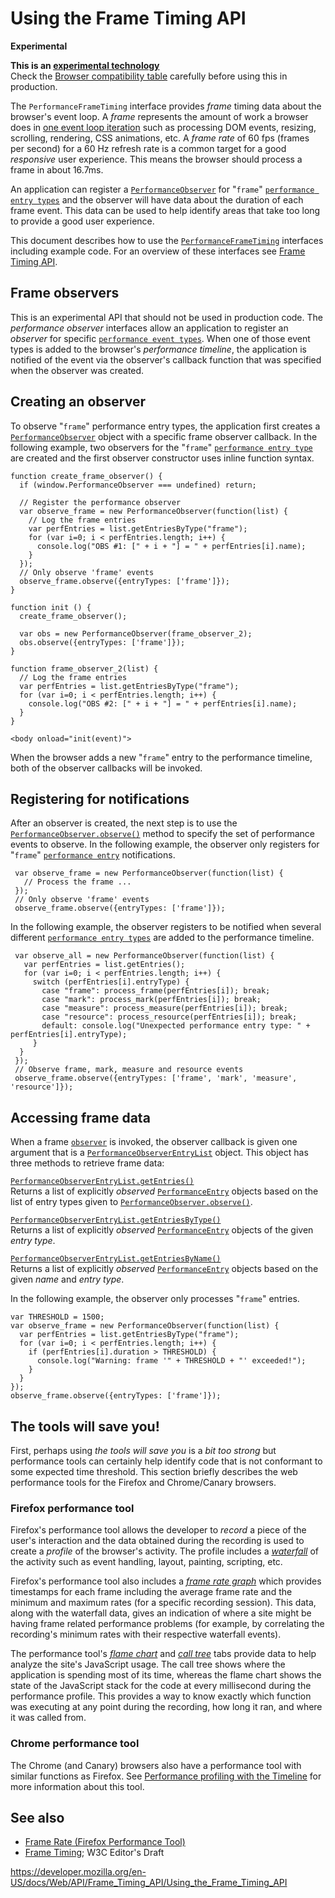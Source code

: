 # Using the Frame Timing API

**Experimental**

**This is an [experimental technology](https://developer.mozilla.org/en-US/docs/MDN/Guidelines/Conventions_definitions#experimental)**  
Check the [Browser compatibility table](#browser_compatibility) carefully before using this in production.

The `PerformanceFrameTiming` interface provides _frame_ timing data about the browser's event loop. A _frame_ represents the amount of work a browser does in [one event loop iteration](https://html.spec.whatwg.org/multipage/webappapis.html#processing-model-8) such as processing DOM events, resizing, scrolling, rendering, CSS animations, etc. A _frame rate_ of 60 fps (frames per second) for a 60 Hz refresh rate is a common target for a good _responsive_ user experience. This means the browser should process a frame in about 16.7ms.

An application can register a [`PerformanceObserver`](../performanceobserver) for "`frame`" [`performance entry types`](../performanceentry) and the observer will have data about the duration of each frame event. This data can be used to help identify areas that take too long to provide a good user experience.

This document describes how to use the [`PerformanceFrameTiming`](../performanceframetiming) interfaces including example code. For an overview of these interfaces see [Frame Timing API](../frame_timing_api).

## Frame observers

<span class="icon experimental" viewbox="0 0 100 100" xmlns="http://www.w3.org/2000/svg" role="img"> This is an experimental API that should not be used in production code. </span>The _performance observer_ interfaces allow an application to register an _observer_ for specific [`performance event types`](../performanceentry). When one of those event types is added to the browser's _performance timeline_, the application is notified of the event via the observer's callback function that was specified when the observer was created.

## Creating an observer

To observe "`frame`" performance entry types, the application first creates a [`PerformanceObserver`](../performanceobserver) object with a specific frame observer callback. In the following example, two observers for the "`frame`" [`performance entry type`](../performanceentry/entrytype) are created and the first observer constructor uses inline function syntax.

    function create_frame_observer() {
      if (window.PerformanceObserver === undefined) return;

      // Register the performance observer
      var observe_frame = new PerformanceObserver(function(list) {
        // Log the frame entries
        var perfEntries = list.getEntriesByType("frame");
        for (var i=0; i < perfEntries.length; i++) {
          console.log("OBS #1: [" + i + "] = " + perfEntries[i].name);
        }
      });
      // Only observe 'frame' events
      observe_frame.observe({entryTypes: ['frame']});
    }

    function init () {
      create_frame_observer();

      var obs = new PerformanceObserver(frame_observer_2);
      obs.observe({entryTypes: ['frame']});
    }

    function frame_observer_2(list) {
      // Log the frame entries
      var perfEntries = list.getEntriesByType("frame");
      for (var i=0; i < perfEntries.length; i++) {
        console.log("OBS #2: [" + i + "] = " + perfEntries[i].name);
      }
    }

    <body onload="init(event)">

When the browser adds a new "`frame`" entry to the performance timeline, both of the observer callbacks will be invoked.

## Registering for notifications

After an observer is created, the next step is to use the [`PerformanceObserver.observe()`](../performanceobserver/observe) method to specify the set of performance events to observe. In the following example, the observer only registers for "`frame`" [`performance entry`](../performanceentry/entrytype) notifications.

     var observe_frame = new PerformanceObserver(function(list) {
       // Process the frame ...
     });
     // Only observe 'frame' events
     observe_frame.observe({entryTypes: ['frame']});

In the following example, the observer registers to be notified when several different [`performance entry types`](../performanceentry/entrytype) are added to the performance timeline.

     var observe_all = new PerformanceObserver(function(list) {
       var perfEntries = list.getEntries();
       for (var i=0; i < perfEntries.length; i++) {
         switch (perfEntries[i].entryType) {
           case "frame": process_frame(perfEntries[i]); break;
           case "mark": process_mark(perfEntries[i]); break;
           case "measure": process_measure(perfEntries[i]); break;
           case "resource": process_resource(perfEntries[i]); break;
           default: console.log("Unexpected performance entry type: " + perfEntries[i].entryType);
         }
      }
     });
     // Observe frame, mark, measure and resource events
     observe_frame.observe({entryTypes: ['frame', 'mark', 'measure', 'resource']});

## Accessing frame data

When a frame [`observer`](../performanceobserver) is invoked, the observer callback is given one argument that is a [`PerformanceObserverEntryList`](../performanceobserverentrylist) object. This object has three methods to retrieve frame data:

[`PerformanceObserverEntryList.getEntries()`](../performanceobserverentrylist/getentries)  
Returns a list of explicitly _observed_ [`PerformanceEntry`](../performanceentry) objects based on the list of entry types given to [`PerformanceObserver.observe()`](../performanceobserver/observe).

[`PerformanceObserverEntryList.getEntriesByType()`](../performanceobserverentrylist/getentriesbytype)  
Returns a list of explicitly _observed_ [`PerformanceEntry`](../performanceentry) objects of the given _entry type_.

[`PerformanceObserverEntryList.getEntriesByName()`](../performanceobserverentrylist/getentriesbyname)  
Returns a list of explicitly _observed_ [`PerformanceEntry`](../performanceentry) objects based on the given _name_ and _entry type_.

In the following example, the observer only processes "`frame`" entries.

    var THRESHOLD = 1500;
    var observe_frame = new PerformanceObserver(function(list) {
      var perfEntries = list.getEntriesByType("frame");
      for (var i=0; i < perfEntries.length; i++) {
        if (perfEntries[i].duration > THRESHOLD) {
          console.log("Warning: frame '" + THRESHOLD + "' exceeded!");
        }
      }
    });
    observe_frame.observe({entryTypes: ['frame']});

## The tools will save you!

First, perhaps using _the tools will save you_ is a _bit too strong_ but performance tools can certainly help identify code that is not conformant to some expected time threshold. This section briefly describes the web performance tools for the Firefox and Chrome/Canary browsers.

### Firefox performance tool

Firefox's performance tool allows the developer to _record_ a piece of the user's interaction and the data obtained during the recording is used to create a _profile_ of the browser's activity. The profile includes a _[waterfall](https://developer.mozilla.org/en-US/docs/Tools/Performance/Waterfall)_ of the activity such as event handling, layout, painting, scripting, etc.

Firefox's performance tool also includes a _[frame rate graph](https://developer.mozilla.org/en-US/docs/Tools/Performance/Frame_rate)_ which provides timestamps for each frame including the average frame rate and the minimum and maximum rates (for a specific recording session). This data, along with the waterfall data, gives an indication of where a site might be having frame related performance problems (for example, by correlating the recording's minimum rates with their respective waterfall events).

The performance tool's _[flame chart](https://developer.mozilla.org/en-US/docs/Tools/Performance/Flame_Chart)_ and _[call tree](https://developer.mozilla.org/en-US/docs/Tools/Performance/Call_Tree)_ tabs provide data to help analyze the site's JavaScript usage. The call tree shows where the application is spending most of its time, whereas the flame chart shows the state of the JavaScript stack for the code at every millisecond during the performance profile. This provides a way to know exactly which function was executing at any point during the recording, how long it ran, and where it was called from.

### Chrome performance tool

The Chrome (and Canary) browsers also have a performance tool with similar functions as Firefox. See [Performance profiling with the Timeline](https://developer.chrome.com/devtools/docs/timeline) for more information about this tool.

## See also

- [Frame Rate (Firefox Performance Tool)](https://developer.mozilla.org/en-US/docs/Tools/Performance/Frame_rate)
- [Frame Timing](https://w3c.github.io/frame-timing/); W3C Editor's Draft

<a href="https://developer.mozilla.org/en-US/docs/Web/API/Frame_Timing_API/Using_the_Frame_Timing_API" class="_attribution-link">https://developer.mozilla.org/en-US/docs/Web/API/Frame_Timing_API/Using_the_Frame_Timing_API</a>
